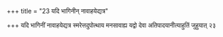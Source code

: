 +++
title = "23 यदि भागिनीन् नावाहयेद्यत्र"

+++
यदि भागिनीं नावाहयेद्यत्र स्मरेत्तदुपोत्थाय मनसावाह्य यद्वो देवा अतिपादयानीत्याहुतिं जुहुयात् २३